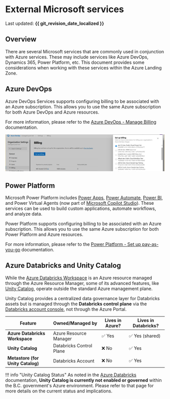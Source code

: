 # External Microsoft services

Last updated: **{{ git_revision_date_localized }}**

## Overview

There are several Microsoft services that are commonly used in conjunction with Azure services. These may include services like Azure DevOps, Dynamics 365, Power Platform, etc. This document provides some considerations when working with these services within the Azure Landing Zone.

## Azure DevOps

Azure DevOps Services supports configuring billing to be associated with an Azure subscription. This allows you to use the same Azure subscription for both Azure DevOps and Azure resources.

For more information, please refer to the [Azure DevOps - Manage Billing](https://learn.microsoft.com/en-us/azure/devops/organizations/billing/set-up-billing-for-your-organization-vs?view=azure-devops) documentation.

![Azure DevOps - Set Up Billing](../images/azure-devops-billing.png "Azure DevOps - Set Up Billing")

## Power Platform

Microsoft Power Platform includes [Power Apps](https://learn.microsoft.com/en-us/power-apps/powerapps-overview), [Power Automate](https://learn.microsoft.com/en-us/power-automate/flow-types), [Power BI](https://learn.microsoft.com/en-us/power-bi/fundamentals/power-bi-overview), and Power Virtual Agents (now part of [Microsoft Copilot Studio](https://learn.microsoft.com/en-us/microsoft-copilot-studio/fundamentals-what-is-copilot-studio)). These services can be used to build custom applications, automate workflows, and analyze data.

Power Platform supports configuring billing to be associated with an Azure subscription. This allows you to use the same Azure subscription for both Power Platform and Azure resources.

For more information, please refer to the [Power Platform - Set up pay-as-you-go](https://learn.microsoft.com/en-us/power-platform/admin/pay-as-you-go-set-up?tabs=new) documentation.

## Azure Databricks and Unity Catalog

While the [Azure Databricks Workspace](https://learn.microsoft.com/en-us/azure/databricks/introduction/) is an Azure resource managed through the Azure Resource Manager, some of its advanced features, like [Unity Catalog](https://learn.microsoft.com/en-us/azure/databricks/data-governance/unity-catalog/), operate outside the standard Azure management plane.

Unity Catalog provides a centralized data governance layer for Databricks assets but is managed through the **Databricks control plane** via the [Databricks account console](https://accounts.azuredatabricks.net), not through the Azure Portal.

| Feature                           | Owned/Managed by         | Lives in Azure? | Lives in Databricks? |
| --------------------------------- | ------------------------ | --------------- | -------------------- |
| **Azure Databricks Workspace**    | Azure Resource Manager   | ✅ Yes          | ✅ Yes (shared)      |
| **Unity Catalog**                 | Databricks Control Plane | ❌ No           | ✅ Yes               |
| **Metastore (for Unity Catalog)** | Databricks Account       | ❌ No           | ✅ Yes               |

!!! info "Unity Catalog Status"
    As noted in the [Azure Databricks](./databricks.md) documentation, **Unity Catalog is currently not enabled or governed** within the B.C. government's Azure environment. Please refer to that page for more details on the current status and implications.
